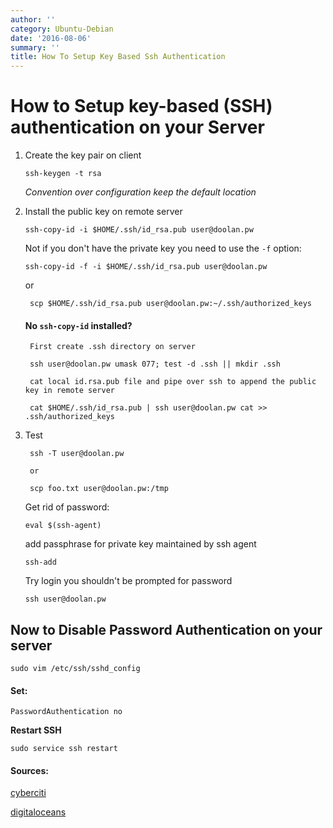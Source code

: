 ```yaml
---
author: ''
category: Ubuntu-Debian
date: '2016-08-06'
summary: ''
title: How To Setup Key Based Ssh Authentication
---
```

# How to Setup key-based (SSH) authentication on your Server

1. Create the key pair on client

    `ssh-keygen -t rsa`

    *Convention over configuration keep the default location*

2. Install the public key on remote server

    `ssh-copy-id -i $HOME/.ssh/id_rsa.pub user@doolan.pw`

    Not if you don't have the private key you need to use the `-f` option:

    `ssh-copy-id -f -i $HOME/.ssh/id_rsa.pub user@doolan.pw`

    or

        scp $HOME/.ssh/id_rsa.pub user@doolan.pw:~/.ssh/authorized_keys

    #### No `ssh-copy-id` installed?

        First create .ssh directory on server

        ssh user@doolan.pw umask 077; test -d .ssh || mkdir .ssh

        cat local id.rsa.pub file and pipe over ssh to append the public key in remote server

        cat $HOME/.ssh/id_rsa.pub | ssh user@doolan.pw cat >> .ssh/authorized_keys

3. Test

        ssh -T user@doolan.pw

        or

        scp foo.txt user@doolan.pw:/tmp

    Get rid of password:

    `eval $(ssh-agent)`

    add passphrase for private key maintained by ssh agent

    `ssh-add`

    Try login you shouldn't be prompted for password

    `ssh user@doolan.pw`

## Now to Disable Password Authentication on your server

```
sudo vim /etc/ssh/sshd_config
```

#### Set:

```
PasswordAuthentication no
```

**Restart SSH**

```
sudo service ssh restart
```
#### Sources:

[cyberciti](http://www.cyberciti.biz/faq/how-to-set-up-ssh-keys-on-linux-unix/)

[digitaloceans](https://www.digitalocean.com/community/tutorials/how-to-configure-ssh-key-based-authentication-on-a-linux-server)
